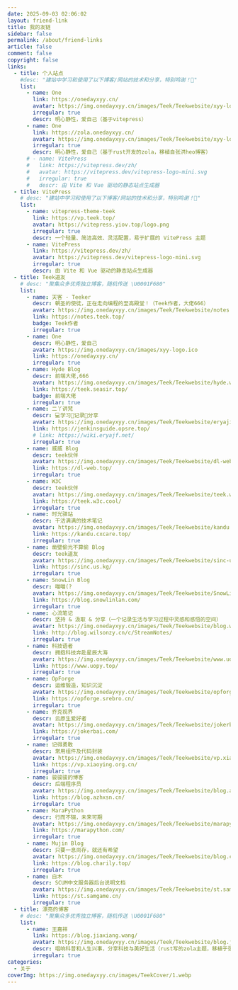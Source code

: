 ```yaml
---
date: 2025-09-03 02:06:02
layout: friend-link
title: 我的友链
sidebar: false
permalink: /about/friend-links
article: false
comment: false
copyright: false
links:
  - title: 个人站点
    #desc: "建站中学习和使用了以下博客/网站的技术和分享，特别鸣谢！💖"
    list:
      - name: One
        link: https://onedayxyy.cn/
        avatar: https://img.onedayxyy.cn/images/Teek/Teekwebsite/xyy-logo.webp
        irregular: true
        descr: 明心静性，爱自己（基于vitepress） 
      - name: One
        link: https://zola.onedayxyy.cn/
        avatar: https://img.onedayxyy.cn/images/Teek/Teekwebsite/xyy-logo.webp
        irregular: true
        descr: 明心静性，爱自己（基于rust开发的zola，移植自张洪heo博客）         
      # - name: VitePress
      #   link: https://vitepress.dev/zh/
      #   avatar: https://vitepress.dev/vitepress-logo-mini.svg
      #   irregular: true
      #   descr: 由 Vite 和 Vue 驱动的静态站点生成器
  - title: VitePress
    # desc: "建站中学习和使用了以下博客/网站的技术和分享，特别鸣谢！💖"
    list:
      - name: vitepress-theme-teek
        link: https://vp.teek.top/
        avatar: https://vitepress.yiov.top/logo.png
        irregular: true
        descr: 一个轻量、简洁高效、灵活配置，易于扩展的 VitePress 主题
      - name: VitePress
        link: https://vitepress.dev/zh/
        avatar: https://vitepress.dev/vitepress-logo-mini.svg
        irregular: true
        descr: 由 Vite 和 Vue 驱动的静态站点生成器
  - title: Teek道友
    # desc: "聚集众多优秀独立博客，随机传送 \U0001F680"
    list:
      - name: 天客 - Teeker
        descr: 朝圣的使徒，正在走向编程的至高殿堂！（Teek作者，大佬666）
        avatar: https://img.onedayxyy.cn/images/Teek/Teekwebsite/notes.teek.top.png
        link: https://notes.teek.top/  
        badge: Teek作者
        irregular: true
      - name: One 
        descr: 明心静性，爱自己 
        avatar: https://img.onedayxyy.cn/images/xyy-logo.ico 
        link: https://onedayxyy.cn/ 
        irregular: true
      - name: Hyde Blog
        descr: 前端大佬,666 
        avatar: https://img.onedayxyy.cn/images/Teek/Teekwebsite/hyde.webp
        link: https://teek.seasir.top/
        badge: 前端大佬
        irregular: true
      - name: 二丫讲梵 
        descr: 💻学习📝记录🔗分享 
        avatar: https://img.onedayxyy.cn/images/Teek/Teekwebsite/eryajiangfan.png 
        link: https://jenkinsguide.opsre.top/ 
        # link: https://wiki.eryajf.net/ 
        irregular: true
      - name: 威威 Blog
        descr: teek伙伴
        avatar: https://img.onedayxyy.cn/images/Teek/Teekwebsite/dl-web.top.png
        link: https://dl-web.top/
        irregular: true
      - name: W3C
        descr: teek伙伴
        avatar: https://img.onedayxyy.cn/images/Teek/Teekwebsite/teek.w3c.cool.svg
        link: https://teek.w3c.cool/
        irregular: true         
      - name: 时光驿站
        descr: 干活满满的技术笔记
        avatar: https://img.onedayxyy.cn/images/Teek/Teekwebsite/kandu.cxcare.top.svg
        link: https://kandu.cxcare.top/ 
        irregular: true               
      - name: 凿壁偷光不算偷 Blog
        descr: teek道友 
        avatar: https://img.onedayxyy.cn/images/Teek/Teekwebsite/sinc-us-kg-favicon.ico 
        link: https://sinc.us.kg/  
        irregular: true
      - name: SnowLin Blog
        descr: 喵喵(? 
        avatar: https://img.onedayxyy.cn/images/Teek/Teekwebsite/SnowLinBlog-logo.png 
        link: https://blog.snowlinlan.com/
        irregular: true
      - name: 心流笔记
        descr: 坚持 & 汲取 & 分享（一个记录生活与学习过程中灵感和感悟的空间）
        avatar: https://img.onedayxyy.cn/images/Teek/Teekwebsite/blog.wilsonzy.cn.ico
        link: http://blog.wilsonzy.cn/c/StreamNotes/
        irregular: true
      - name: 科技语者
        descr: 拥抱科技奔赴星辰大海
        avatar: https://img.onedayxyy.cn/images/Teek/Teekwebsite/www.uopy.top.ico
        link: https://www.uopy.top/
        irregular: true
      - name: OpForge
        descr: 运维锻造，知识沉淀
        avatar: https://img.onedayxyy.cn/images/Teek/Teekwebsite/opforge.srebro.cn.png
        link: https://opforge.srebro.cn/
        irregular: true
      - name: 乔克视界
        descr: 云原生爱好者
        avatar: https://img.onedayxyy.cn/images/Teek/Teekwebsite/jokerbai.com.ico
        link: https://jokerbai.com/
        irregular: true
      - name: 记得勇敢
        descr: 常用组件及代码封装
        avatar: https://img.onedayxyy.cn/images/Teek/Teekwebsite/vp.xiaoying.org.cn.png
        link: https://vp.xiaoying.org.cn/
        irregular: true
      - name: 骏骏骏的博客
        descr: 后端程序员
        avatar: https://img.onedayxyy.cn/images/Teek/Teekwebsite/blog.azhxsn.cn.svg
        link: https://blog.azhxsn.cn/
        irregular: true
      - name: MaraPython
        descr: 行而不辍，未来可期
        avatar: https://img.onedayxyy.cn/images/Teek/Teekwebsite/marapython.com.png
        link: https://marapython.com/
        irregular: true
      - name: Mujin Blog
        descr: 只要一息尚存，就还有希望
        avatar: https://img.onedayxyy.cn/images/Teek/Teekwebsite/blog.charily.top.ico
        link: https://blog.charily.top/
        irregular: true
      - name: 白木
        descr: SCUM中文服务器后台说明文档
        avatar: https://img.onedayxyy.cn/images/Teek/Teekwebsite/st.samgame.cn.png
        link: https://st.samgame.cn/
        irregular: true                  
  - title: 漂亮的博客
    # desc: "聚集众多优秀独立博客，随机传送 \U0001F680"
    list:
      - name: 王嘉祥
        link: https://blog.jiaxiang.wang/
        avatar: https://img.onedayxyy.cn/images/Teek/Teekwebsite/blog.jiaxiang.wang.webp
        descr: 唱响科普和人生兴事，分享科技与美好生活（rust写的zola主题，移植于张洪heo）
        irregular: true        
categories:
  - 关于
coverImg: https://img.onedayxyy.cn/images/TeekCover/1.webp
---
```

